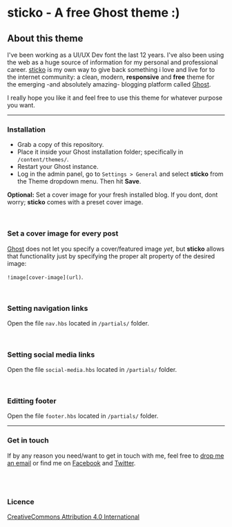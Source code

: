sticko - A free Ghost theme :)
=======

## About this theme

I've been working as a UI/UX Dev font the last 12 years. I've also been using the web as a huge source of information for my personal and professional career.
[sticko](http://sticko.apps.runkite.com/) is my own way to give back something i love and live for to the internet community: a clean, modern, **responsive** and **free** theme for the emerging -and absolutely amazing- blogging platform called [Ghost](http://ghost.org).

I really hope you like it and feel free to use this theme for whatever purpose you want.

<hr>


### Installation

* Grab a copy of this repository.
* Place it inside your Ghost installation folder; specifically in `/content/themes/`.
* Restart your Ghost instance.
* Log in the admin panel, go to `Settings > General` and select **sticko** from the Theme dropdown menu. Then hit **Save**.

**Optional:** Set a cover image for your fresh installed blog. If you dont, dont worry; **sticko** comes with a preset cover image.

<br>

### Set a cover image for every post

[Ghost](http://ghost.org) does not let you specify a cover/featured image *yet*, but **sticko** allows that functionality just by specifying the proper alt property of the desired image:


`!image[cover-image](url)`.


<br>

### Setting navigation links

Open the file `nav.hbs` located in `/partials/` folder.

<br>

### Setting social media links

Open the file `social-media.hbs` located in `/partials/` folder.

<br>

### Editting footer

Open the file `footer.hbs` located in `/partials/` folder.

<hr>

### Get in touch

If by any reason you need/want to get in touch with me, feel free to [drop me an email](hi@damianmuti.com) or find me on [Facebook](http://www.facebook.com/damianmuti) and [Twitter](http://www.twitter.com/damianmuti).

<br><br>

### Licence
[CreativeCommons Attribution 4.0 International](http://creativecommons.org/licenses/by/4.0/)





